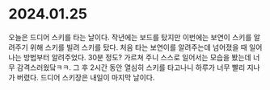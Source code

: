 # 2024.01.25

오늘은 드디어 스키를 타는 날이다. 작년에는 보드를 탔지만 이번에는 보연이 스키를 알려주기 위해 스키를 빌려 스키를 탔다. 처음 타는 보연이를 알려주는데 넘어졌을 때 일어나는 방법부터 알려주었다. 30분 정도? 가르쳐 주니 스스로 일어서는 모습을 봤는데 너무 감격스러웠닼ㅋㅋ. 그 후 2시간 동안 열심히 스키를 타고나니 하루가 너무 빨리 지나가 버렸다. 드디어 스키장은 내일이 마지막 날이다.
